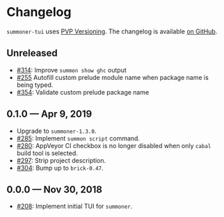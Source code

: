 # Changelog

`summoner-tui` uses [PVP Versioning][1].
The changelog is available [on GitHub][2].

## Unreleased

* [#314](https://github.com/kowainik/summoner/issues/314):
  Improve `summon show ghc` output
* [#255](https://github.com/kowainik/summoner/issues/255)
  Autofill custom prelude module name when package name is being typed.
* [#354](https://github.com/kowainik/summoner/issues/354):
  Validate custom prelude package name

## 0.1.0 — Apr 9, 2019

* Upgrade to `summoner-1.3.0`.
* [#285](https://github.com/kowainik/summoner/issues/285):
  Implement `summon script` command.
* [#280](https://github.com/kowainik/summoner/issues/280):
  AppVeyor CI checkbox is no longer disabled when only `cabal` build tool is
  selected.
* [#297](https://github.com/kowainik/summoner/issues/297):
  Strip project description.
* [#304](https://github.com/kowainik/summoner/issues/304):
  Bump up to `brick-0.47`.

## 0.0.0 — Nov 30, 2018

* [#208](https://github.com/kowainik/summoner/issues/208):
   Implement initial TUI for `summoner`.

[1]: https://pvp.haskell.org
[2]: https://github.com/kowainik/summoner/releases
